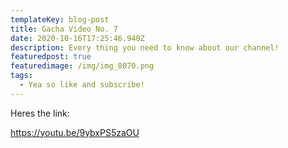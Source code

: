 ```yaml
---
templateKey: blog-post
title: Gacha Video No. 7
date: 2020-10-16T17:25:46.940Z
description: Every thing you need to know about our channel!
featuredpost: true
featuredimage: /img/img_8070.png
tags:
  - Yea so like and subscribe!
---
```

Heres the link:

https://youtu.be/9ybxPS5zaOU
